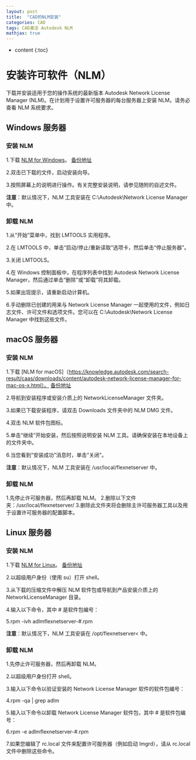 ```yaml
---
layout: post
title:  "CAD的NLM安装"
categories: CAD
tags: CAD激活 Autodesk NLM
mathjax: true
---
```


* content
{:toc}


# 安装许可软件（NLM）

下载并安装适用于您的操作系统的最新版本 Autodesk Network License Manager (NLM)。在计划用于设置许可服务器的每台服务器上安装 NLM。请务必查看 NLM 系统要求。

## Windows 服务器

### 安装 NLM
1.下载 [NLM for Windows](https://knowledge.autodesk.com/search-result/caas/downloads/content/autodesk-network-license-manager-for-windows.html)。  [备份地址](https://ods.lanzoui.com/iO3O4ucknmh)

2.双击已下载的文件，启动安装向导。

3.按照屏幕上的说明进行操作。有关完整安装说明，请参见随附的自述文件。

**注意**：默认情况下，NLM 工具安装在 C:\Autodesk\Network License Manager 中。

### 卸载 NLM
1.从“开始”菜单中，找到 LMTOOLS 实用程序。

2.在 LMTOOLS 中，单击“启动/停止/重新读取”选项卡，然后单击“停止服务器”。

3.关闭 LMTOOLS。

4.在 Windows 控制面板中，在程序列表中找到 Autodesk Network License Manager，然后通过单击“删除”或“卸载”将其卸载。

5.如果出现提示，请重新启动计算机。

6.手动删除已创建的用来与 Network License Manager 一起使用的文件，例如日志文件、许可文件和选项文件。您可以在 C:\Autodesk\Network License Manager 中找到这些文件。

## macOS 服务器

### 安装 NLM
1.下载 [NLM for macOS]（https://knowledge.autodesk.com/search-result/caas/downloads/content/autodesk-network-license-manager-for-mac-os-x.html）。   [备份地址](https://ods.lanzoui.com/ig3tducknfa)

2.导航到安装程序或安装介质上的 NetworkLicenseManager 文件夹。

3.如果已下载安装程序，请双击 Downloads 文件夹中的 NLM DMG 文件。

4.双击 NLM 软件包图标。

5.单击“继续”开始安装，然后按照说明安装 NLM 工具。请确保安装在本地设备上的文件夹中。

6.当您看到“安装成功”消息时，单击“关闭”。

**注意**：默认情况下，NLM 工具安装在 /usr/local/flexnetserver 中。

### 卸载 NLM
1.先停止许可服务器，然后再卸载 NLM。
2.删除以下文件夹：/usr/local/flexnetserver/
3.删除此文件夹将会删除主许可服务器工具以及用于设置许可服务器的配置脚本。
## Linux 服务器

### 安装 NLM
1.下载 [NLM for Linux](https://knowledge.autodesk.com/search-result/caas/downloads/content/autodesk-network-license-manager-for-linux.html)。   [备份地址](https://ods.lanzoui.com/iseDSucknbg)

2.以超级用户身份（使用 su）打开 shell。

3.从下载的压缩文件中解压 NLM 软件包或导航到产品安装介质上的 NetworkLicenseManager 目录。

4.输入以下命令，其中 # 是软件包编号：

5.rpm -ivh adlmflexnetserver-#.rpm

**注意**：默认情况下，NLM 工具安装在 /opt/flexnetserver< 中。

### 卸载 NLM
1.先停止许可服务器，然后再卸载 NLM。

2.以超级用户身份打开 shell。

3.输入以下命令以验证安装的 Network License Manager 软件的软件包编号：

4.rpm -qa | grep adlm

5.输入以下命令以卸载 Network License Manager 软件包，其中 # 是软件包编号：

6.rpm -e adlmflexnetserver-#.rpm

7.如果您编辑了 rc.local 文件来配置许可服务器（例如启动 lmgrd），请从 rc.local 文件中删除这些命令。
